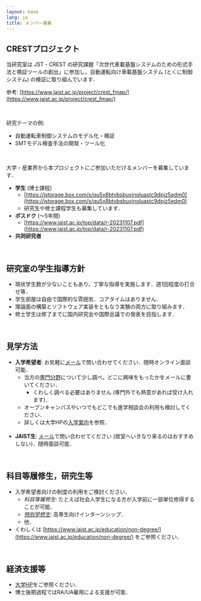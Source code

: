 ```yaml
---
layout: base
lang: ja
title: メンバー募集
---
```


## CRESTプロジェクト

当研究室は JST・CREST の研究課題「次世代車載基盤システムのための形式手法と検証ツールの創出」に参加し，自動運転向け車載基盤システム (とくに制御システム) の検証に取り組んでいます．

参考: [https://www.jaist.ac.jp/project/crest_fmap/](https://www.jaist.ac.jp/project/crest_fmap/)

<br />

研究テーマの例:

- 自動運転車制御システムのモデル化・検証
- SMTモデル検査手法の開発・ツール化

<br />

大学・産業界から本プロジェクトにご参加いただけるメンバーを募集しています．

- **学生** (博士課程)
    - [https://jstorage.box.com/s/qu5x8btvbsbuxjnoluastc9dpjz5edm0](https://jstorage.box.com/s/qu5x8btvbsbuxjnoluastc9dpjz5edm0)
    - 研究生や修士課程学生も募集しています．
- **ポスドク** (〜5年間)
    - [https://www.jaist.ac.jp/top/data/r-20231107.pdf](https://www.jaist.ac.jp/top/data/r-20231107.pdf)
- **共同研究者**

<br />

## 研究室の学生指導方針

- 現状学生数が少ないこともあり，丁寧な指導を実施します．週1回程度の打合せ等．
- 学生部屋は自由で国際的な雰囲気．コアタイムはありません．
- 理論面の構築とソフトウェア実装をともなう実験の両方に取り組みます．
- 修士学生は修了までに国内研究会や国際会議での発表を目指します．

<br />

## 見学方法

- **入学希望者**: お気軽に[メール](mailto:dsksh@jaist.ac.jp)で問い合わせてください．随時オンライン面談可能．
    - 当方の[専門分野](./index.html#research-ja)について少し調べ，どこに興味をもったかをメールに書いてください．
        - くわしく調べる必要はありません (専門外でも熱意があれば受け入れます)．
    - オープンキャンパスやいつでもどこでも進学相談会の利用も検討してください．
    - 詳しくは大学HPの[入学案内](https://www.jaist.ac.jp/admissions/)を参照．<br /><br />
- **JAIST生**: [メール](mailto:dsksh@jaist.ac.jp)で問い合わせてください (居室へいきなり来るのはおすすめしない)．随時面談可能．

<br />

## 科目等履修生，研究生等

- 入学希望者向けの制度の利用をご検討ください．
    - *科目等履修生*: たとえば社会人学生になる方が入学前に一部単位修得することが可能．
    - [*特別学修生*](https://www.jaist.ac.jp/education/non-degree/internship.html): 高専生向けインターンシップ．
    - 他．
- くわしくは [https://www.jaist.ac.jp/education/non-degree/](https://www.jaist.ac.jp/education/non-degree/) をご参照ください．

<br />

## 経済支援等

- [大学HP](https://www.jaist.ac.jp/studentlife/support/scholarships.html)をご参照ください．
- 博士後期過程ではRA/UA雇用による支援が可能．

<!-- EOF -->
